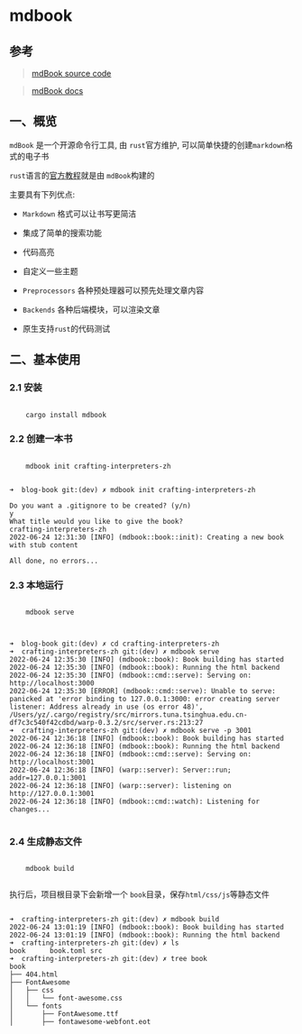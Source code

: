 # mdbook

## 参考

>[mdBook source code](https://github.com/rust-lang/mdBook)

>[mdBook docs](https://rust-lang.github.io/mdBook/index.html)


## 一、概览

`mdBook` 是一个开源命令行工具, 由 `rust`官方维护, 可以简单快捷的创建`markdown`格式的电子书

`rust`语言的[官方教程](https://doc.rust-lang.org/book/)就是由 `mdBook`构建的

主要具有下列优点:


* `Markdown` 格式可以让书写更简洁

* 集成了简单的搜索功能

* 代码高亮

* 自定义一些主题

* `Preprocessors` 各种预处理器可以预先处理文章内容

* `Backends` 各种后端模块，可以渲染文章

* 原生支持`rust`的代码测试

## 二、基本使用


### 2.1 安装

```

	cargo install mdbook

```

### 2.2 创建一本书

```shell

	mdbook init crafting-interpreters-zh

```

```

➜  blog-book git:(dev) ✗ mdbook init crafting-interpreters-zh

Do you want a .gitignore to be created? (y/n)
y
What title would you like to give the book?
crafting-interpreters-zh
2022-06-24 12:31:30 [INFO] (mdbook::book::init): Creating a new book with stub content

All done, no errors...

```

### 2.3 本地运行


```

	mdbook serve
	
```

```

➜  blog-book git:(dev) ✗ cd crafting-interpreters-zh
➜  crafting-interpreters-zh git:(dev) ✗ mdbook serve
2022-06-24 12:35:30 [INFO] (mdbook::book): Book building has started
2022-06-24 12:35:30 [INFO] (mdbook::book): Running the html backend
2022-06-24 12:35:30 [INFO] (mdbook::cmd::serve): Serving on: http://localhost:3000
2022-06-24 12:35:30 [ERROR] (mdbook::cmd::serve): Unable to serve: panicked at 'error binding to 127.0.0.1:3000: error creating server listener: Address already in use (os error 48)', /Users/yz/.cargo/registry/src/mirrors.tuna.tsinghua.edu.cn-df7c3c540f42cdbd/warp-0.3.2/src/server.rs:213:27
➜  crafting-interpreters-zh git:(dev) ✗ mdbook serve -p 3001
2022-06-24 12:36:18 [INFO] (mdbook::book): Book building has started
2022-06-24 12:36:18 [INFO] (mdbook::book): Running the html backend
2022-06-24 12:36:18 [INFO] (mdbook::cmd::serve): Serving on: http://localhost:3001
2022-06-24 12:36:18 [INFO] (warp::server): Server::run; addr=127.0.0.1:3001
2022-06-24 12:36:18 [INFO] (warp::server): listening on http://127.0.0.1:3001
2022-06-24 12:36:18 [INFO] (mdbook::cmd::watch): Listening for changes...


```

### 2.4 生成静态文件

```

	mdbook build
	
```

执行后，项目根目录下会新增一个 `book`目录，保存`html/css/js`等静态文件

```

➜  crafting-interpreters-zh git:(dev) ✗ mdbook build
2022-06-24 13:01:19 [INFO] (mdbook::book): Book building has started
2022-06-24 13:01:19 [INFO] (mdbook::book): Running the html backend
➜  crafting-interpreters-zh git:(dev) ✗ ls
book      book.toml src
➜  crafting-interpreters-zh git:(dev) ✗ tree book
book
├── 404.html
├── FontAwesome
│   ├── css
│   │   └── font-awesome.css
│   └── fonts
│       ├── FontAwesome.ttf
│       ├── fontawesome-webfont.eot
	
```

